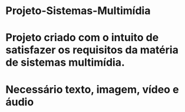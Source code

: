 # Projeto-Sistemas-Multimídia
# Projeto criado com o intuito de satisfazer os requisitos da matéria de sistemas multimídia.
# Necessário texto, imagem, vídeo e áudio
